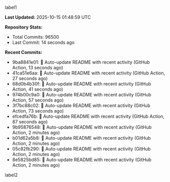
label1 
<!-- ACTIVITY_START -->
**Last Updated:** 2025-10-15 01:48:59 UTC

**Repository Stats:**
- Total Commits: 96500
- Last Commit: 14 seconds ago

**Recent Commits:**
- 9ba8841e01: 🤖 Auto-update README with recent activity (GitHub Action, 13 seconds ago)
- 41ca51e6aa: 🤖 Auto-update README with recent activity (GitHub Action, 27 seconds ago)
- 68d0b4b30f: 🤖 Auto-update README with recent activity (GitHub Action, 41 seconds ago)
- 974b00c9a0: 🤖 Auto-update README with recent activity (GitHub Action, 57 seconds ago)
- 3f7bc88c02: 🤖 Auto-update README with recent activity (GitHub Action, 73 seconds ago)
- efcedfa76b: 🤖 Auto-update README with recent activity (GitHub Action, 87 seconds ago)
- 9b95876548: 🤖 Auto-update README with recent activity (GitHub Action, 2 minutes ago)
- b01d62a5b8: 🤖 Auto-update README with recent activity (GitHub Action, 2 minutes ago)
- 05c82fb290: 🤖 Auto-update README with recent activity (GitHub Action, 2 minutes ago)
- 8e5825bd85: 🤖 Auto-update README with recent activity (GitHub Action, 2 minutes ago)
<!-- ACTIVITY_END -->

label2

